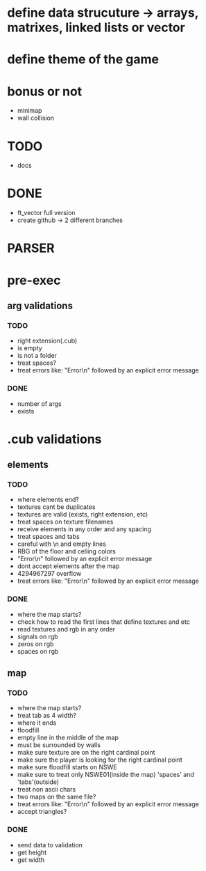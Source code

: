 # define data strucuture -> arrays, matrixes, linked lists or vector

# define theme of the game

# bonus or not
- minimap
- wall collision

# TODO
- docs

# DONE
- ft_vector full version
- create github -> 2 different branches

# PARSER

# pre-exec

## arg validations
### TODO
- right extension(.cub) 
- is empty
- is not a folder
- treat spaces?
- treat errors like: "Error\n" followed by an explicit error message
### DONE
- number of args
- exists

# .cub validations

## elements
### TODO
- where elements end?
- textures cant be duplicates
- textures are valid (exists, right extension, etc)
- treat spaces on texture filenames
- receive elements in any order and any spacing
- treat spaces and tabs
- careful with \n and empty lines
- RBG of the floor and celiing colors
- "Error\n" followed by an explicit error message
- dont accept elements after the map
- 4294967297 overflow
- treat errors like: "Error\n" followed by an explicit error message
### DONE
- where the map starts?
- check how to read the first lines that define textures and etc
- read textures and rgb in any order
- signals on rgb
- zeros on rgb
- spaces on rgb

## map
### TODO
- where the map starts?
- treat tab as 4 width?
- where it ends
- floodfill
- empty line in the middle of the map
- must be surrounded by walls
- make sure texture are on the right cardinal point
- make sure the player is looking for the right cardinal point
- make sure floodfill starts on NSWE
- make sure to treat only NSWE01(inside the map) 'spaces' and 'tabs'(outside)
- treat non ascii chars
- two maps on the same file?
- treat errors like: "Error\n" followed by an explicit error message
- accept triangles?
### DONE
- send data to validation
- get height
- get width
